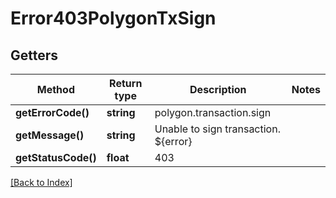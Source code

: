 # Error403PolygonTxSign

## Getters

Method | Return type | Description | Notes
------------ | ------------- | ------------- | -------------
**getErrorCode()** | **string** | polygon.transaction.sign |
**getMessage()** | **string** | Unable to sign transaction. ${error} |
**getStatusCode()** | **float** | 403 |

[[Back to Index]](../index.md)
